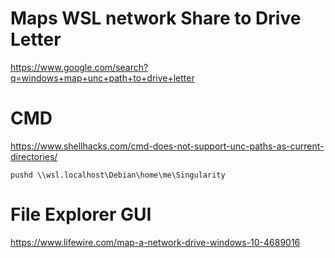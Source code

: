 # Maps WSL network Share to Drive Letter
https://www.google.com/search?q=windows+map+unc+path+to+drive+letter

# CMD
https://www.shellhacks.com/cmd-does-not-support-unc-paths-as-current-directories/

`pushd \\wsl.localhost\Debian\home\me\Singularity`

# File Explorer GUI
https://www.lifewire.com/map-a-network-drive-windows-10-4689016
